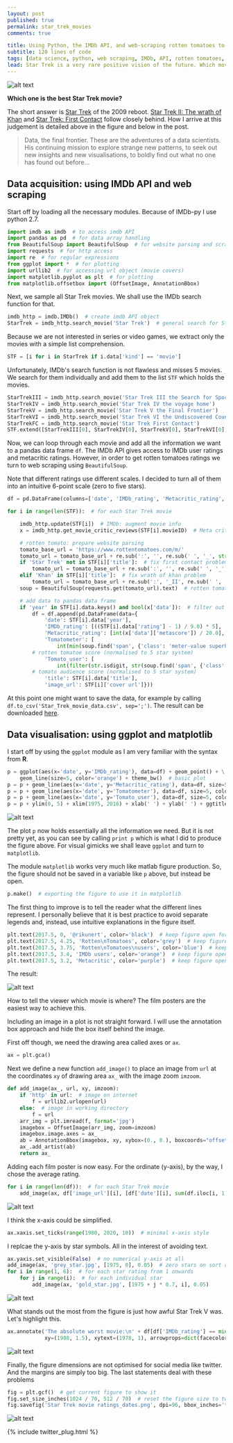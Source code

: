 ```yaml
---
layout: post
published: true
permalink: star_trek_movies
comments: true

title: Using Python, the IMDb API, and web-scraping rotten tomatoes to find the best Star Trek movie
subtitle: 120 lines of code 
tags: [data science, python, web scraping, IMDb, API, rotten tomatoes, metacritic, visualisation, ggplot, matplotlib]
lead: Star Trek is a very rare positive vision of the future. Which movie captures the audience the most with this hopeful message? I learned python to sample all the movie ratings I could find in order to answer this question. If you follow this guide, so can you.
---
```


![alt text](https://github.com/rikunert/Star_Trek_ratings/raw/master/Star_Trek_movie_ratings_dates.png "The final figure")

<!--excerpt-->

**Which one is the best Star Trek movie?** 

The short answer is [Star Trek](http://www.imdb.com/title/tt0796366/) of the 2009 reboot.
[Star Trek II: The wrath of Khan](http://www.imdb.com/title/tt0084726/?ref_=nv_sr_2) and 
[Star Trek: First Contact](http://www.imdb.com/title/tt0117731/?ref_=nv_sr_1) follow closely behind.
How I arrive at this judgement is detailed above in the figure and below in the post. 

>Data, the final frontier. These are the adventures of a data scientists. 
>His continuing mission to explore strange new patterns, to seek out new insights and new visualisations,
>to boldly find out what no one has found out before...

## Data acquisition: using IMDb API and web scraping

Start off by loading all the necessary modules. Because of IMDb-py I use python 2.7. 
```python
import imdb as imdb  # to access imdb API
import pandas as pd  # for data array handling
from BeautifulSoup import BeautifulSoup  # for website parsing and scraping (rotten tomatoes)
import requests  # for http access
import re  # for regular expressions
from ggplot import *  # for plotting
import urllib2  # for accessing url object (movie covers)
import matplotlib.pyplot as plt  # for plotting
from matplotlib.offsetbox import (OffsetImage, AnnotationBbox)
```

Next, we sample all Star Trek movies. We shall use the IMDb search function for that. 
```python
imdb_http = imdb.IMDb()  # create imdb API object
StarTrek = imdb_http.search_movie('Star Trek')  # general search for Star Trek among movie and series titles
```
Because we are not interested in series or video games, we extract only the movies with a simple list comprehension.
```python
STF = [i for i in StarTrek if i.data['kind'] == 'movie']
```
Unfortunately, IMDb's search function is not flawless and misses 5 movies. 
We search for them individually and add them to the list `STF` which holds the movies.
```python
StarTrekIII = imdb_http.search_movie('Star Trek III the Search for Spock')
StarTrekIV = imdb_http.search_movie('Star Trek IV the voyage home')
StarTrekV = imdb_http.search_movie('Star Trek V the Final Frontier')
StarTrekVI = imdb_http.search_movie('Star Trek VI the Undiscovered Country')
StarTrekFC = imdb_http.search_movie('Star Trek First Contact')
STF.extend([StarTrekIII[0], StarTrekIV[0], StarTrekV[0], StarTrekVI[0], StarTrekFC[0]])
```
Now, we can loop through each movie and add all the information we want to a pandas data frame `df`.
The IMDb API gives access to IMDb user ratings and metacritic ratings. 
However, in order to get rotten tomatoes ratings we turn to web scraping using `BeautifulSoup`. 

Note that different ratings use different scales. 
I decided to turn all of them into an intuitive 6-point scale (zero to five stars).
```python
df = pd.DataFrame(columns=['date', 'IMDb_rating', 'Metacritic_rating', 'title', 'image_url'])  # initialise data frame

for i in range(len(STF)):  # for each Star Trek movie

    imdb_http.update(STF[i])  # IMDb: augment movie info
    x = imdb_http.get_movie_critic_reviews(STF[i].movieID)  # Meta critic

    # rotten tomato: prepare website parsing
    tomato_base_url = 'https://www.rottentomatoes.com/m/'
    tomato_url = tomato_base_url + re.sub(':', '', re.sub(' ', '_', str(STF[i]['title'])))
    if 'Star Trek' not in STF[i]['title']:  # fix first contact problem
        tomato_url = tomato_base_url + re.sub(':', '', re.sub(' ', '_', 'Star Trek ' + str(STF[i]['title'])))
    elif 'Khan' in STF[i]['title']:  # fix wrath of khan problem
        tomato_url = tomato_base_url + re.sub(':', '_II', re.sub(' ', '_', str(STF[i]['title'])))
    soup = BeautifulSoup(requests.get(tomato_url).text)  # rotten tomatoes: website parse tree

    # add data to pandas data frame
    if 'year' in STF[i].data.keys() and bool(x['data']):  # filter out movies in production and those without MC data
        df = df.append(pd.DataFrame(data={
            'date': STF[i].data['year'],
            'IMDb_rating': [((STF[i].data['rating'] - 1) / 9.0) * 5],  # normalised to 5 star system
            'Metacritic_rating': [int(x['data']['metascore']) / 20.0],  # normalised to 5 star system
            'Tomatometer': [
                int(min(soup.find('span', {'class': 'meter-value superPageFontColor'}).contents[0])) / 20.0],
        # rotten tomatoe score (normalised to 5 star system)
            'Tomato_user': [
                int(filter(str.isdigit, str(soup.find('span', {'class': 'superPageFontColor'}).contents[0]))) / 20.0],
        # tomato audience score (normalised to 5 star system)
            'title': STF[i].data['title'],
            'image_url': STF[i]['cover url']}))
```
At this point one might want to save the data, for example by calling `df.to_csv('Star_Trek_movie_data.csv', sep=';')`. 
The result can be downloaded [here](https://github.com/rikunert/Star_Trek_ratings/blob/master/Star_Trek_movie_data.csv).

## Data visualisation: using ggplot and matplotlib

I start off by using the `ggplot` module as I am very familiar with the syntax from **R**.

```python
p = ggplot(aes(x='date', y='IMDb_rating'), data=df) + geom_point() + \
    geom_line(size=5, color='orange') + theme_bw()  # basic plot
p = p + geom_line(aes(x='date', y='Metacritic_rating'), data=df, size=5, color='purple')
p = p + geom_line(aes(x='date', y='Tomatometer'), data=df, size=5, color='grey')
p = p + geom_line(aes(x='date', y='Tomato_user'), data=df, size=5, color='blue')
p = p + ylim(0, 5) + xlim(1975, 2016) + xlab(' ') + ylab(' ') + ggtitle('Star Trek movie ratings')  # make axes pretty
```

![alt text](https://github.com/rikunert/Star_Trek_ratings/raw/master/Star_Trek_movie_ratings_dates_interim1.png "Interim figure")

The plot `p` now holds essentially all the information we need. 
But it is not pretty yet, as you can see by calling `print p` which is what I did to produce the figure above.
For visual gimicks we shall leave `ggplot` and turn to `matplotlib`.

The module `matplotlib` works very much like matlab figure production. 
So, the figure should not be saved in a variable like `p` above, but instead be open.

```python
p.make()  # exporting the figure to use it in matplotlib
```
The first thing to improve is to tell the reader what the different lines represent.
I personally believe that it is best practice to avoid separate legends and, instead, use intuitive explanations in the figure itself.
```python
plt.text(2017.5, 0, '@rikunert', color='black')  # keep figure open for this to work
plt.text(2017.5, 4.25, 'Rotten\nTomatoes', color='grey')  # keep figure open for this to work
plt.text(2017.5, 3.75, 'Rotten\nTomatoes\nusers', color='blue')  # keep figure open for this to work
plt.text(2017.5, 3.4, 'IMDb users', color='orange')  # keep figure open for this to work
plt.text(2017.5, 3.2, 'Metacritic', color='purple')  # keep figure open for this to work
```
The result:

![alt text](https://github.com/rikunert/Star_Trek_ratings/raw/master/Star_Trek_movie_ratings_dates_interim2.png "Interim figure")

How to tell the viewer which movie is where?
The film posters are the easiest way to achieve this. 

Including an image in a plot is not straight forward. 
I will use the annotation box approach and hide the box itself behind the image.

First off though, we need the drawing area called axes or `ax`.
```python
ax = plt.gca()
```
Next we define a new function `add_image()` to place an image from `url` at the coordinates `xy` 
of drawing area `ax_` with the image zoom `imzoom`. 
```python
def add_image(ax_, url, xy, imzoom):
    if 'http' in url:  # image on internet
        f = urllib2.urlopen(url)
    else:  # image in working directory
        f = url
    arr_img = plt.imread(f, format='jpg')
    imagebox = OffsetImage(arr_img, zoom=imzoom)
    imagebox.image.axes = ax_
    ab = AnnotationBbox(imagebox, xy, xybox=(0., 0.), boxcoords="offset points", pad=-0.5)  # hide box behind image
    ax_.add_artist(ab)
    return ax_
```
Adding each film poster is now easy. For the ordinate (y-axis), by the way, I chose the average rating.
```python
for i in range(len(df)):  # for each Star Trek movie
    add_image(ax, df['image_url'][i], [df['date'][i], sum(df.iloc[i, 1:5]) / 4.0], 0.3)
```

![alt text](https://github.com/rikunert/Star_Trek_ratings/raw/master/Star_Trek_movie_ratings_dates_interim3.png "Interim figure")

I think the x-axis could be simplified.
```python
ax.xaxis.set_ticks(range(1980, 2020, 10))  # minimal x-axis style
```
I replcae the y-axis by star symbols. All in the interest of avoiding text.
```python
ax.yaxis.set_visible(False)  # no numerical y-axis at all
add_image(ax, 'grey_star.jpg', [1975, 0], 0.05)  # zero stars on sort of y-axis
for i in range(1, 6):  # for each star rating from 1 onwards
    for j in range(i):  # for each individual star
        add_image(ax, 'gold_star.jpg', [1975 + j * 0.7, i], 0.05)
```

![alt text](https://github.com/rikunert/Star_Trek_ratings/raw/master/Star_Trek_movie_ratings_dates_interim4.png "Interim figure")

What stands out the most from the figure is just how awful Star Trek V was. Let's highlight this.
```python
ax.annotate('The absolute worst movie:\n' + df[df['IMDb_rating'] == min(df['IMDb_rating'])]['title'].iloc[0],
            xy=(1988, 1.5), xytext=(1978, 1), arrowprops=dict(facecolor='black', shrink=0.05))
```

![alt text](https://github.com/rikunert/Star_Trek_ratings/raw/master/Star_Trek_movie_ratings_dates_interim5.png "Interim figure")

Finally, the figure dimensions are not optimised for social media like twitter. 
And the margins are simply too big. The last statements deal with these problems 
```python
fig = plt.gcf()  # get current figure to show it
fig.set_size_inches(1024 / 70, 512 / 70)  # reset the figure size to twitter standard
fig.savefig('Star Trek movie ratings_dates.png', dpi=96, bbox_inches='tight')  # save figure
```
![alt text](https://github.com/rikunert/Star_Trek_ratings/raw/master/Star_Trek_movie_ratings_dates.png "The final figure")

{% include twitter_plug.html %}